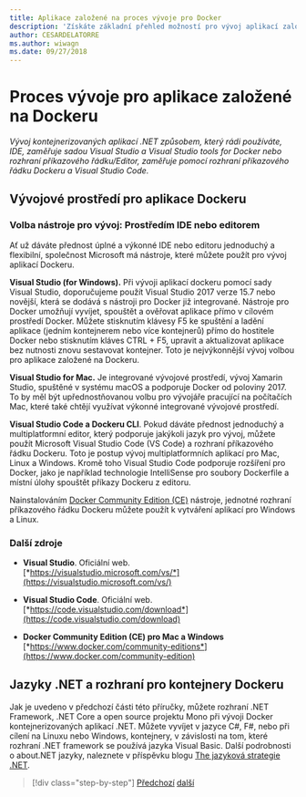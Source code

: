 ```yaml
---
title: Aplikace založené na proces vývoje pro Docker
description: 'Získáte základní přehled možností pro vývoj aplikací založených na Dockeru. Díky volbě Visual Studio pro Windows, Visual Studio pro Mac nebo Visual Studio Code pro podporu více platforem (Windows, Mac a Linux).'
author: CESARDELATORRE
ms.author: wiwagn
ms.date: 09/27/2018
---
```

# <a name="development-process-for-docker-based-applications"></a>Proces vývoje pro aplikace založené na Dockeru

*Vývoj kontejnerizovaných aplikací .NET způsobem, který rádi používáte, IDE, zaměřuje sadou Visual Studio a Visual Studio tools for Docker nebo rozhraní příkazového řádku/Editor, zaměřuje pomocí rozhraní příkazového řádku Dockeru a Visual Studio Code.*

## <a name="development-environment-for-docker-apps"></a>Vývojové prostředí pro aplikace Dockeru

### <a name="development-tool-choices-ide-or-editor"></a>Volba nástroje pro vývoj: Prostředím IDE nebo editorem

Ať už dáváte přednost úplné a výkonné IDE nebo editoru jednoduchý a flexibilní, společnost Microsoft má nástroje, které můžete použít pro vývoj aplikací Dockeru.

**Visual Studio (for Windows).** Při vývoji aplikací dockeru pomocí sady Visual Studio, doporučujeme použít Visual Studio 2017 verze 15.7 nebo novější, která se dodává s nástroji pro Docker již integrované. Nástroje pro Docker umožňují vyvíjet, spouštět a ověřovat aplikace přímo v cílovém prostředí Docker. Můžete stisknutím klávesy F5 ke spuštění a ladění aplikace (jedním kontejnerem nebo více kontejnerů) přímo do hostitele Docker nebo stisknutím kláves CTRL + F5, upravit a aktualizovat aplikace bez nutnosti znovu sestavovat kontejner. Toto je nejvýkonnější vývoj volbou pro aplikace založené na Dockeru.

**Visual Studio for Mac.** Je integrované vývojové prostředí, vývoj Xamarin Studio, spuštěné v systému macOS a podporuje Docker od poloviny 2017. To by měl být upřednostňovanou volbu pro vývojáře pracující na počítačích Mac, které také chtějí využívat výkonné integrované vývojové prostředí.

**Visual Studio Code a Dockeru CLI**. Pokud dáváte přednost jednoduchý a multiplatformní editor, který podporuje jakýkoli jazyk pro vývoj, můžete použít Microsoft Visual Studio Code (VS Code) a rozhraní příkazového řádku Dockeru. Toto je postup vývoj multiplatformních aplikací pro Mac, Linux a Windows. Kromě toho Visual Studio Code podporuje rozšíření pro Docker, jako je například technologie IntelliSense pro soubory Dockerfile a místní úlohy spouštět příkazy Dockeru z editoru.

Nainstalováním [Docker Community Edition (CE)](https://www.docker.com/community-edition) nástroje, jednotné rozhraní příkazového řádku Dockeru můžete použít k vytváření aplikací pro Windows a Linux.

### <a name="additional-resources"></a>Další zdroje

- **Visual Studio**. Oficiální web. \
  [*https://visualstudio.microsoft.com/vs/*](https://visualstudio.microsoft.com/vs/)

- **Visual Studio Code**. Oficiální web. \
  [*https://code.visualstudio.com/download*](https://code.visualstudio.com/download)

- **Docker Community Edition (CE) pro Mac a Windows** \
  [*https://www.docker.com/community-editions*](https://www.docker.com/community-edition)

## <a name="net-languages-and-frameworks-for-docker-containers"></a>Jazyky .NET a rozhraní pro kontejnery Dockeru

Jak je uvedeno v předchozí části této příručky, můžete rozhraní .NET Framework, .NET Core a open source projektu Mono při vývoji Docker kontejnerizovaných aplikací .NET. Můžete vyvíjet v jazyce C\#, F\#, nebo při cílení na Linuxu nebo Windows, kontejnery, v závislosti na tom, které rozhraní .NET framework se používá jazyka Visual Basic. Další podrobnosti o about.NET jazyky, naleznete v příspěvku blogu [The jazyková strategie .NET](https://devblogs.microsoft.com/dotnet/the-net-language-strategy/).

>[!div class="step-by-step"]
>[Předchozí](../architect-microservice-container-applications/using-azure-service-fabric.md)
>[další](docker-app-development-workflow.md)